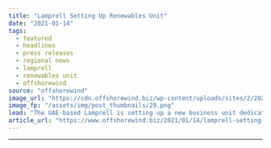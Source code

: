 ```yaml
---
title: "Lamprell Setting Up Renewables Unit"
date: "2021-01-14"
tags: 
  - featured
  - headlines
  - press releases
  - regional news
  - lamprell
  - renewables unit
  - offshorewind
source: "offshorewind"
image_url: "https://cdn.offshorewind.biz/wp-content/uploads/sites/2/2021/01/14112004/Lamprell-Setting-Up-Renewables-Division.png"
image_fp: "/assets/img/post_thumbnails/29.png"
lead: "The UAE-based Lamprell is setting up a new business unit dedicated to the renewable energy"
article_url: "https://www.offshorewind.biz/2021/01/14/lamprell-setting-up-renewables-unit/"
---
```


---
